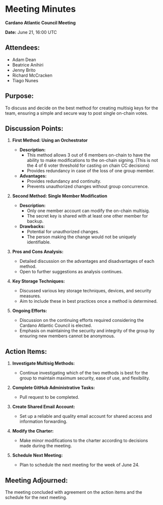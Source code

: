 # Meeting Minutes

**Cardano Atlantic Council Meeting**

**Date:** June 21, 16:00 UTC

## **Attendees:** 
- Adam Dean
- Beatrice Anihiri
- Jenny Brito
- Richard McCracken
- Tiago Nunes

## **Purpose:** 
To discuss and decide on the best method for creating multisig keys for the team, ensuring a simple and secure way to post single on-chain votes.

## **Discussion Points:**

1. **First Method: Using an Orchestrator**
   - **Description:** 
     - This method allows 3 out of 6 members on-chain to have the ability to make modifications to the on-chain signing. (This is not the 4 of 6 voter threshold for casting on chain CC decisions)
     - Provides redundancy in case of the loss of one group member.
   - **Advantages:** 
     - Provides redundancy and continuity.
     - Prevents unauthorized changes without group concurrence.

2. **Second Method: Single Member Modification**
   - **Description:**
     - Only one member account can modify the on-chain multisig.
     - The secret key is shared with at least one other member for backup.
   - **Drawbacks:** 
     - Potential for unauthorized changes.
     - The person making the change would not be uniquely identifiable.

3. **Pros and Cons Analysis:**
   - Detailed discussion on the advantages and disadvantages of each method.
   - Open to further suggestions as analysis continues.

4. **Key Storage Techniques:**
   - Discussed various key storage techniques, devices, and security measures.
   - Aim to include these in best practices once a method is determined.

5. **Ongoing Efforts:**
   - Discussion on the continuing efforts required considering the Cardano Atlantic Council is elected.
   - Emphasis on maintaining the security and integrity of the group by ensuring new members cannot be anonymous.

## **Action Items:**

1. **Investigate Multisig Methods:**
   - Continue investigating which of the two methods is best for the group to maintain maximum security, ease of use, and flexibility.

2. **Complete GitHub Administrative Tasks:**
   - Pull request to be completed.

3. **Create Shared Email Account:**
   - Set up a reliable and quality email account for shared access and information forwarding.

4. **Modify the Charter:**
   - Make minor modifications to the charter according to decisions made during the meeting.

5. **Schedule Next Meeting:**
   - Plan to schedule the next meeting for the week of June 24.

## **Meeting Adjourned:**
The meeting concluded with agreement on the action items and the schedule for the next meeting.
